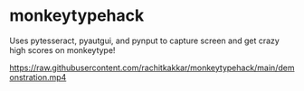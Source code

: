 # monkeytypehack
Uses pytesseract, pyautgui, and pynput to capture screen and get crazy high scores on monkeytype!

https://raw.githubusercontent.com/rachitkakkar/monkeytypehack/main/demonstration.mp4

